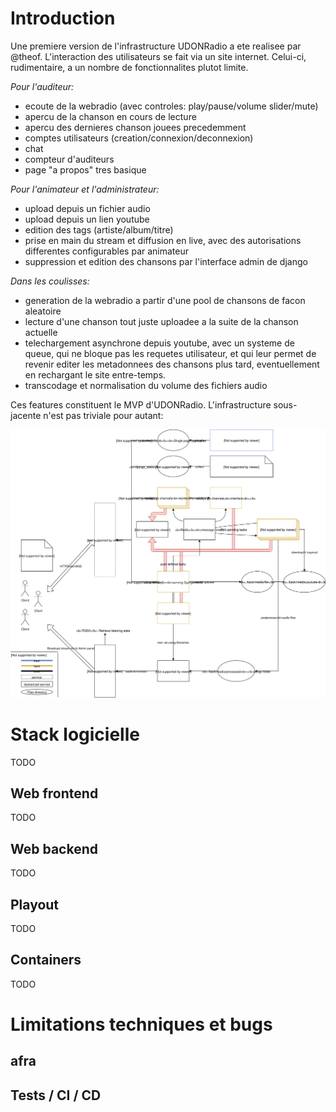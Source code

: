 # Introduction

Une premiere version de l'infrastructure UDONRadio a ete realisee par @theof.
L'interaction des utilisateurs se fait via un site internet. Celui-ci,
rudimentaire, a un nombre de fonctionnalites plutot limite.

*Pour l'auditeur:*

- ecoute de la webradio (avec controles: play/pause/volume slider/mute)
- apercu de la chanson en cours de lecture
- apercu des dernieres chanson jouees precedemment
- comptes utilisateurs (creation/connexion/deconnexion)
- chat
- compteur d'auditeurs
- page "a propos" tres basique

*Pour l'animateur et l'administrateur:*

- upload depuis un fichier audio
- upload depuis un lien youtube
- edition des tags (artiste/album/titre)
- prise en main du stream et diffusion en live, avec des autorisations
  differentes configurables par animateur
- suppression et edition des chansons par l'interface admin de django

*Dans les coulisses:*

- generation de la webradio a partir d'une pool de chansons de facon aleatoire
- lecture d'une chanson tout juste uploadee a la suite de la chanson actuelle
- telechargement asynchrone depuis youtube, avec un systeme de queue, qui ne
  bloque pas les requetes utilisateur, et qui leur permet de revenir editer les
  metadonnees des chansons plus tard, eventuellement en rechargant le site
  entre-temps.
- transcodage et normalisation du volume des fichiers audio


Ces features constituent le MVP d'UDONRadio. L'infrastructure sous-jacente n'est
pas triviale pour autant:

![Infrastructure block diagram](https://raw.githubusercontent.com/UDONRadio/open-project-specs/master/.github/block_diagram.svg)


# Stack logicielle
TODO

## Web frontend
TODO

## Web backend
TODO

## Playout
TODO

## Containers
TODO


# Limitations techniques et bugs

## afra

## Tests / CI / CD
